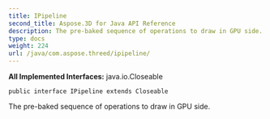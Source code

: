 ```yaml
---
title: IPipeline
second_title: Aspose.3D for Java API Reference
description: The pre-baked sequence of operations to draw in GPU side.
type: docs
weight: 224
url: /java/com.aspose.threed/ipipeline/
---
```


**All Implemented Interfaces:**
java.io.Closeable
```
public interface IPipeline extends Closeable
```

The pre-baked sequence of operations to draw in GPU side.
